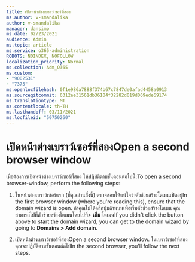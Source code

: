 ```yaml
---
title: เปิดหน้าต่างเบราว์เซอร์ที่สอง
ms.author: v-smandalika
author: v-smandalika
manager: dansimp
ms.date: 02/23/2021
audience: Admin
ms.topic: article
ms.service: o365-administration
ROBOTS: NOINDEX, NOFOLLOW
localization_priority: Normal
ms.collection: Adm_O365
ms.custom:
- "9002531"
- "7375"
ms.openlocfilehash: 0f1e986a7888f374b67c7847de0afad4458a0913
ms.sourcegitcommit: 6312ee31561db36104f32282d019d069ede69174
ms.translationtype: MT
ms.contentlocale: th-TH
ms.lasthandoff: 03/11/2021
ms.locfileid: "50750260"
---
```

# <a name="open-a-second-browser-window"></a><span data-ttu-id="daa1a-102">เปิดหน้าต่างเบราว์เซอร์ที่สอง</span><span class="sxs-lookup"><span data-stu-id="daa1a-102">Open a second browser window</span></span>

<span data-ttu-id="daa1a-103">เมื่อต้องการเปิดหน้าต่างเบราว์เซอร์ที่สอง ให้ปฏิบัติตามขั้นตอนต่อไปนี้:</span><span class="sxs-lookup"><span data-stu-id="daa1a-103">To open a second browser-window, perform the following steps:</span></span>

1. <span data-ttu-id="daa1a-104">ในหน้าต่างเบราว์เซอร์แรก (ที่คุณอ่านสิ่งนี้) ตรวจสอบให้แน่ใจว่าตัวช่วยสร้างโดเมนเปิดอยู่</span><span class="sxs-lookup"><span data-stu-id="daa1a-104">In the first browser window (where you're reading this), ensure that the domain wizard is open.</span></span> <span data-ttu-id="daa1a-105">ถ้าคุณไม่ได้คลิกปุ่มด้านบนเพื่อเริ่มตัวช่วยสร้างโดเมน คุณสามารถไปที่ตัวช่วยสร้างโดเมนโดยไปที่> **เพิ่ม** โดเมน</span><span class="sxs-lookup"><span data-stu-id="daa1a-105">If you didn't click the button above to start the domain wizard, you can get to the domain wizard by going to **Domains > Add domain**.</span></span>

2. <span data-ttu-id="daa1a-106">เปิดหน้าต่างเบราว์เซอร์ที่สอง</span><span class="sxs-lookup"><span data-stu-id="daa1a-106">Open a second browser window.</span></span> <span data-ttu-id="daa1a-107">ในเบราว์เซอร์ที่สอง คุณจะปฏิบัติตามขั้นตอนถัดไป</span><span class="sxs-lookup"><span data-stu-id="daa1a-107">In the second browser, you'll follow the next steps.</span></span>
